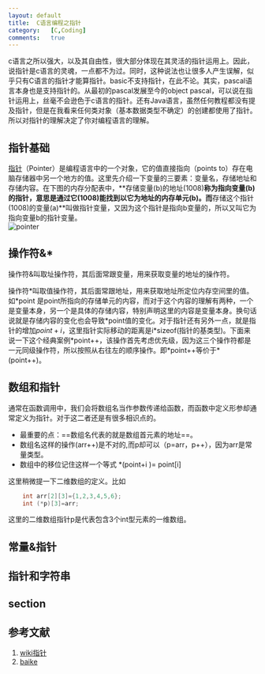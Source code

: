 ```yaml
---
layout:	default
title:	C语言编程之指针
category:	[C,Coding]
comments:	true
---
```

c语言之所以强大，以及其自由性，很大部分体现在其灵活的指针运用上。因此，说指针是c语言的灵魂，一点都不为过。同时，这种说法也让很多人产生误解，似乎只有C语言的指针才能算指针。basic不支持指针，在此不论。其实，pascal语言本身也是支持指针的。从最初的pascal发展至今的object pascal，可以说在指针运用上，丝毫不会逊色于c语言的指针。还有Java语言，虽然任何教程都没有提及指针，但是在我看来任何类对象（基本数据类型不确定）的创建都使用了指针。所以对指针的理解决定了你对编程语言的理解。



## 指针基础
[指针][baike_pointer]（Pointer）是编程语言中的一个对象，它的值直接指向（points to）存在电脑存储器中另一个地方的值。这里先介绍一下变量的三要素：变量名，存储地址和存储内容。在下图的内存分配表中，**存储变量(b)的地址(1008)**称为指向变量(b)的指针，意思是通过它(1008)能找到以它为地址的内存单元(b)。而**存储这个指针(1008)的变量(a)**叫做指针变量，又因为这个指针是指向b变量的，所以又叫它为指向变量b的指针变量。  
![pointer]({{site.baseurl}}/assets/images/pointers.png)

## 操作符&*
操作符&叫取址操作符，其后面常跟变量，用来获取变量的地址的操作符。

操作符\*叫取值操作符，其后面常跟地址，用来获取地址所定位内存空间里的值。如\*point 是point所指向的存储单元的内容，而对于这个内容的理解有两种，一个是变量本身，另一个是具体的存储内容，特别声明这里的内容是变量本身。换句话说就是存储内容的变化也会导致\*point值的变化。对于指针还有另外一点，就是指针的增加$point+i$，这里指针实际移动的距离是i\*sizeof(指针的基类型)。下面来说一下这个经典案例\*point++，该操作首先考虑优先级，因为这三个操作符都是一元同级操作符，所以按照从右往左的顺序操作。即\*point++等价于\*(point++)。

## 数组和指针
通常在函数调用中，我们会将数组名当作参数传递给函数，而函数中定义形参却通常定义为指针。对于这二者还是有很多相识点的。

* 最重要的点：==数组名代表的就是数组首元素的地址==。
* 数组名这样的操作(arr++)是不对的,而p却可以（p=arr，p++），因为arr是常量类型。
* 数组中的移位记住这样一个等式 \*(point+i )= point[i] 

这里稍微提一下二维数组的定义。比如

```c
    int arr[2][3]={1,2,3,4,5,6};
    int (*p)[3]=arr;
```
这里的二维数组指针p是代表包含3个int型元素的一维数组。

## 常量&指针

## 指针和字符串

## section



## 参考文献
1. [wiki指针][wiki_pointer]
2. [baike][baike_pointer]

[wiki_pointer]: https://en.wikipedia.org/wiki/Pointer_(computer_programming)
[baike_pointer]:    http://baike.baidu.com/link?url=_XybsUjdWr-YTN7SUA8q92EpiskSmO4EvROZLZmJbGals1NhK2sHZSRrsW80vuS-2hcie9Qk5IfP42sXOoC0h_

